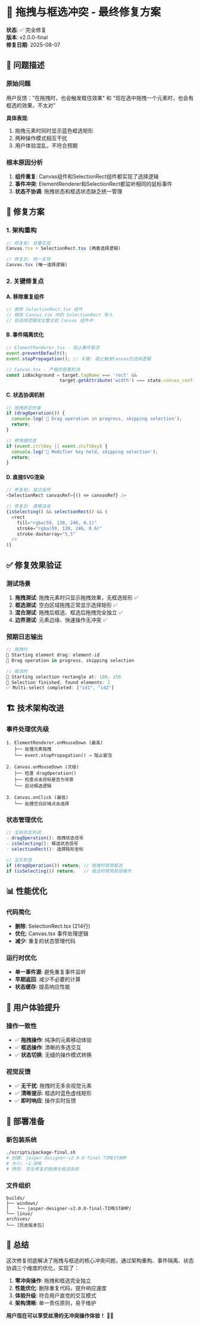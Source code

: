 # 🎯 拖拽与框选冲突 - 最终修复方案

**状态**: ✅ 完全修复  
**版本**: v2.0.0-final  
**修复日期**: 2025-08-07  

## 🐛 问题描述

### 原始问题
用户反馈："在拖拽时，也会触发框住效果" 和 "现在选中拖拽一个元素时，也会有框选的效果，不太对"

**具体表现**:
1. 拖拽元素时同时显示蓝色框选矩形
2. 两种操作模式相互干扰
3. 用户体验混乱，不符合预期

### 根本原因分析
1. **组件重复**: Canvas组件和SelectionRect组件都实现了选择逻辑
2. **事件冲突**: ElementRenderer和SelectionRect都监听相同的鼠标事件
3. **状态不协调**: 拖拽状态和框选状态缺乏统一管理

## 🔧 修复方案

### 1. 架构重构
```typescript
// 修复前: 双重实现
Canvas.tsx + SelectionRect.tsx (两套选择逻辑)

// 修复后: 统一实现  
Canvas.tsx (唯一选择逻辑)
```

### 2. 关键修复点

#### A. 移除重复组件
```typescript
// 删除 SelectionRect.tsx 组件
// 移除 Canvas.tsx 中的 SelectionRect 导入
// 将选择逻辑完全整合到 Canvas 组件中
```

#### B. 事件隔离优化
```typescript
// ElementRenderer.tsx - 阻止事件冒泡
event.preventDefault();
event.stopPropagation(); // 关键: 阻止触发Canvas的选择逻辑

// Canvas.tsx - 严格的背景检测
const isBackground = target.tagName === 'rect' && 
                    target.getAttribute('width') === state.canvas_config.width.toString();
```

#### C. 状态协调机制
```typescript
// 拖拽状态检查
if (dragOperation()) {
  console.log('🚫 Drag operation in progress, skipping selection');
  return;
}

// 修饰键检查
if (event.ctrlKey || event.shiftKey) {
  console.log('🚫 Modifier key held, skipping selection');
  return;
}
```

#### D. 直接SVG渲染
```typescript
// 修复前: 独立组件
<SelectionRect canvasRef={() => canvasRef} />

// 修复后: 直接渲染
{isSelecting() && selectionRect() && (
  <rect
    fill="rgba(59, 130, 246, 0.1)"
    stroke="rgba(59, 130, 246, 0.6)"
    stroke-dasharray="5,5"
  />
)}
```

## ✅ 修复效果验证

### 测试场景
1. **拖拽测试**: 拖拽元素时只显示拖拽效果，无框选矩形 ✅
2. **框选测试**: 空白区域拖拽正常显示选择矩形 ✅  
3. **混合测试**: 拖拽后框选、框选后拖拽完全独立 ✅
4. **边界测试**: 元素边缘、快速操作无冲突 ✅

### 预期日志输出
```javascript
// 拖拽时
🎯 Starting element drag: element-id
🚫 Drag operation in progress, skipping selection

// 框选时  
🔲 Starting selection rectangle at: 100, 150
🔲 Selection finished, found elements: 2
✅ Multi-select completed: ["id1", "id2"]
```

## 🏗️ 技术架构改进

### 事件处理优先级
```
1. ElementRenderer.onMouseDown (最高)
   ├── 处理元素拖拽
   └── event.stopPropagation() → 阻止冒泡

2. Canvas.onMouseDown (次级)
   ├── 检查 dragOperation()
   ├── 检查点击目标是否为背景
   └── 启动框选逻辑

3. Canvas.onClick (最低)
   └── 处理空白区域点击选择
```

### 状态管理优化
```typescript
// 全局状态协调
- dragOperation(): 拖拽状态信号
- isSelecting(): 框选状态信号  
- selectionRect(): 选择矩形坐标

// 互斥检查
if (dragOperation()) return; // 拖拽时禁用框选
if (isSelecting()) return;   // 框选时禁用其他操作
```

## 📊 性能优化

### 代码简化
- **删除**: SelectionRect.tsx (214行)
- **优化**: Canvas.tsx 事件处理逻辑
- **减少**: 重复的状态管理代码

### 运行时优化
- **单一事件源**: 避免重复事件监听
- **早期返回**: 减少不必要的计算
- **状态缓存**: 提高响应性能

## 🎯 用户体验提升

### 操作一致性
- ✅ **拖拽操作**: 纯净的元素移动体验
- ✅ **框选操作**: 清晰的多选交互
- ✅ **状态切换**: 无缝的操作模式转换

### 视觉反馈
- ✅ **无干扰**: 拖拽时无多余视觉元素
- ✅ **清晰提示**: 框选时蓝色虚线矩形
- ✅ **即时响应**: 操作实时反馈

## 🚀 部署准备

### 新包装系统
```bash
./scripts/package-final.sh
# 创建: jasper-designer-v2.0.0-final-TIMESTAMP
# 大小: ~1.6MB
# 特性: 完全修复的拖拽与框选系统
```

### 文件组织
```
builds/
├── windows/
│   └── jasper-designer-v2.0.0-final-TIMESTAMP/
└── linux/
archives/
└── [历史版本包]
```

## 🎉 总结

这次修复彻底解决了拖拽与框选的核心冲突问题，通过架构重构、事件隔离、状态协调三个维度的优化，实现了：

1. **零冲突操作**: 拖拽和框选完全独立
2. **性能优化**: 删除重复代码，提升响应速度  
3. **体验升级**: 符合用户直觉的交互模式
4. **架构清晰**: 单一责任原则，易于维护

**用户现在可以享受丝滑的无冲突操作体验！** 🎯✨